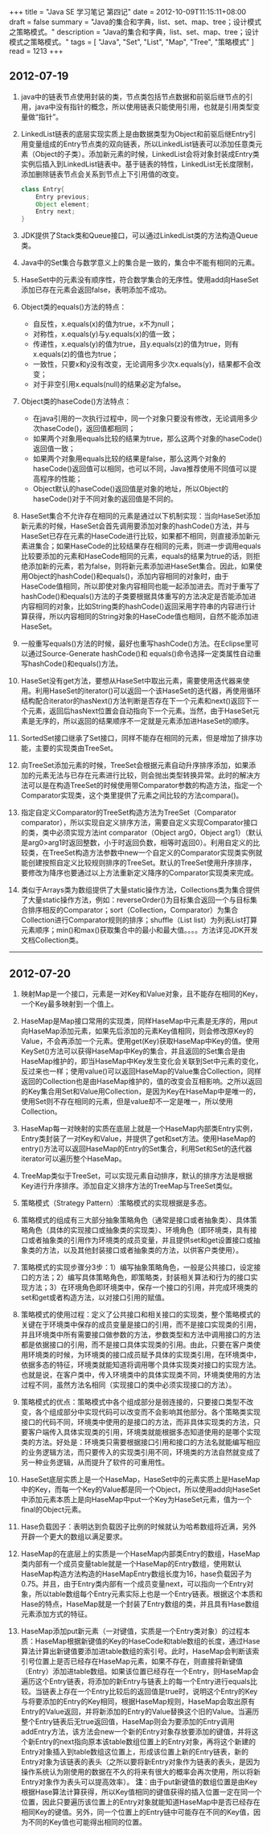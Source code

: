 +++
title = "Java SE 学习笔记 第四记"
date = 2012-10-09T11:15:11+08:00
draft = false
summary = "Java的集合和字典，list、set、map、tree；设计模式之策略模式。"
description = "Java的集合和字典，list、set、map、tree；设计模式之策略模式。"
tags = [
    "Java",
    "Set",
    "List",
    "Map",
    "Tree",
    "策略模式"
]
read = 1213
+++

## 2012-07-19

1. java中的链表节点使用封装的类，节点类包括节点数据和前驱后继节点的引用，java中没有指针的概念，所以使用链表只能使用引用，也就是引用类型变量做“指针”。

2. LinkedList链表的底层实现实质上是由数据类型为Object和前驱后继Entry引用变量组成的Entry节点类的双向链表，所以LinkedList链表可以添加任意类元素（Object的子类）。添加新元素的时候，LinkedList会将对象封装成Entry类实例后插入到LinkedList链表中。基于链表的特性，LinkedList无长度限制，添加删除链表节点会关系到节点上下引用值的改变。
    ```java
    class Entry{
        Entry previous; 
        Object element;
        Entry next;
    }
    ```

3. JDK提供了Stack类和Queue接口，可以通过LinkedList类的方法构造Queue类。

4. Java中的Set集合与数学意义上的集合是一致的，集合中不能有相同的元素。

5. HaseSet中的元素没有顺序性，符合数学集合的无序性。使用add向HaseSet添加已存在元素会返回false，表明添加不成功。

6. Object类的equals()方法的特点：
    - 自反性，x.equals(x)的值为true，x不为null；
    - 对称性，x.equals(y)与y.equals(x)的值一致；
    - 传递性，x.equals(y)的值为true，且y.equals(z)的值为true，则有x.equals(z)的值也为true；
    - 一致性，只要x和y没有改变，无论调用多少次x.equals(y)，结果都不会改变；
    - 对于非空引用x.equals(null)的结果必定为false。

7. Object类的haseCode()方法特点：
    - 在java引用的一次执行过程中，同一个对象只要没有修改，无论调用多少次haseCode()，返回值都相同；
    - 如果两个对象用equals比较的结果为true，那么这两个对象的haseCode()返回值一致；
    - 如果两个对象用equals比较的结果是false，那么这两个对象的haseCode()返回值可以相同，也可以不同，Java推荐使用不同值可以提高程序的性能；
    - Object默认的haseCode()返回值是对象的地址，所以Object的haseCode()对于不同对象的返回值是不同的。

8. HaseSet集合不允许存在相同的元素是通过以下机制实现：当向HaseSet添加新元素的时候，HaseSet会首先调用要添加对象的hashCode()方法，并与HaseSet已存在元素的HaseCode进行比较，如果都不相同，则直接添加新元素进集合；如果HaseCode的比较结果存在相同的元素，则进一步调用equals比较要添加的元素和HaseCode相同的元素，equals的结果为true的话，则拒绝添加新的元素，若为false，则将新元素添加进HaseSet集合。因此，如果使用Object的hashCode()和equals()，添加内容相同的对象时，由于HaseCode值相同，所以即使对象内容相同也能一起添加进去。而对于重写了hashCode()和equals()方法的子类要根据具体重写的方法决定是否能添加进内容相同的对象，比如String类的hashCode()返回采用字符串的内容进行计算获得，所以内容相同的String对象的HaseCode值也相同，自然不能添加进HaseSet。

9. 一般重写equals()方法的时候，最好也重写hashCode()方法。在Eclipse里可以通过Source-Generate hashCode()和 equals()命令选择一定类属性自动重写hashCode()和equals()方法。

10. HaseSet没有get方法，要想从HaseSet中取出元素，需要使用迭代器来使用。利用HaseSet的iterator()可以返回一个该HaseSet的迭代器，再使用循环结构配合iterator的hasNext()方法判断是否存在下一个元素和next()返回下一个元素，返回后hasNext位置会自动指向下一个元素。当然，由于HaseSet元素是无序的，所以返回的结果顺序不一定就是元素添加进HaseSet的顺序。

11. SortedSet接口继承了Set接口，同样不能存在相同的元素，但是增加了排序功能，主要的实现类由TreeSet。

12. 向TreeSet添加元素的时候，TreeSet会根据元素自动升序排序添加，如果添加的元素无法与已存在元素进行比较，则会抛出类型转换异常。此时的解决方法可以是在构造TreeSet的时候使用带Comparator参数的构造方法，指定一个Comparator实现类，这个类里提供了元素之间比较的方法compara()。

13. 指定自定义Comparator的TreeSet构造方法为TreeSet（Comparator comparator），所以实现自定义排序方法，需要自定义实现Comparator接口的类，类中必须实现方法int comparator（Object arg0，Object arg1）（默认是arg0>arg1时返回整数，小于时返回负数，相等时返回0）。利用自定义的比较类，在TreeSet构造方法参数中new一个自定义的Comparator实现类实例就能创建按照自定义比较规则排序的TreeSet。默认的TreeSet使用升序排序，要修改为降序也要通过以上方法重新定义降序的Comparator实现类来完成。

14. 类似于Arrays类为数组提供了大量static操作方法，Collections类为集合提供了大量static操作方法，例如：reverseOrder()为目标集合返回一个与目标集合排序相反的Comparator；sort（Collection，Comparator）为集合Collection进行Comparator规则的排序；shuffle（List list）为列表List打算元素顺序；min()和max()获取集合中的最小和最大值。。。。方法详见JDK开发文档Collection类。

---

## 2012-07-20

1. 映射Map是一个接口，元素是一对Key和Value对象，且不能存在相同的Key，一个Key最多映射到一个值上。

2. HaseMap是Map接口常用的实现类，同样HaseMap中元素是无序的，用put向HaseMap添加元素，如果先后添加的元素Key值相同，则会修改原Key的Value，不会再添加一个元素。使用get(Key)获取HaseMap中Key的值。使用KeySet()方法可以获得HaseMap中Key的集合，并且返回的Set集合是由HaseMap维护的，即当HaseMap中Key发生变化会关联到Set中元素的变化，反过来也一样；使用value()可以返回HaseMap的Value集合Collection，同样返回的Collection也是由HaseMap维护的，值的改变会互相影响。之所以返回的Key集合用Set和Value用Collection，是因为Key在HaseMap中是唯一的，使用Set则不存在相同的元素，但是value却不一定是唯一，所以使用Collection。

3. HaseMap每一对映射的实质在底层上就是一个HaseMap内部类Entry实例，Entry类封装了一对Key和Value，并提供了get和set方法。使用HaseMap的entry()方法可以返回HaseMap的Entry的Set集合，利用Set和Set的迭代器iterator可以遍历整个HaseMap。

4. TreeMap类似于TreeSet，可以实现元素自动排序，默认的排序方法是根据Key进行升序排序。添加自定义排序方法的TreeMap与TreeSet类似。

5. 策略模式（Strategy Pattern）:策略模式的实现根据是多态。

6. 策略模式的组成有三大部分抽象策略角色（通常是接口或者抽象类）、具体策略角色（具体的实现接口或抽象类的实现类）、环境角色（即环境类，具有接口或者抽象类的引用作为环境类的成员变量，并且提供set和get设置接口或抽象类的方法，以及其他封装接口或者抽象类的方法，以供客户类使用）。

7. 策略模式的实现步骤分3步：1）编写抽象策略角色，一般是公共接口，设定接口的方法；2）编写具体策略角色，即策略类，封装相关算法和行为的接口实现方法；3）在环境角色即环境类中，保存一个接口的引用，并完成环境类的set和get或者构造方法，以对接口引用的赋值。

8. 策略模式的使用过程：定义了公共接口和相关接口的实现类，整个策略模式的关键在于环境类中保存的成员变量是接口的引用，而不是接口实现类的引用，并且环境类中所有需要接口做参数的方法，参数类型和方法中调用接口的方法都是依据接口的引用，而不是接口具体实现类的引用。由此，只要在客户类使用环境类的时候，为环境类的接口成员赋予具体的实现类引用，在环境类中，依据多态的特征，环境类就能知道将调用哪个具体实现类对接口的实现方法。也就是说，在客户类中，传入环境类中的具体实现类不同，环境类使用的方法过程不同，虽然方法名相同（实现接口的类中必须实现接口的方法）。

9. 策略模式的优点：策略模式中各个组成部分是弱连接的，只要接口类型不改变，各个组成部分中实现代码可以改变而不会影响其他部分。各个策略类实现接口的代码不同，环境类中使用的是接口的方法，而非具体实现类的方法，只要客户端传入具体实现类的引用，环境类就能根据多态知道使用的是哪个实现类的方法。好处是：环境类只需要根据接口引用和接口的方法名就能编写相应的业务逻辑方法，而只要传入的实现类引用不同，环境类的方法自然就变成了另一种业务逻辑，从而提升了软件的可重用性。

10. HaseSet底层实质上是一个HaseMap，HaseSet中的元素实质上是HaseMap中的Key，而每一个Key的Value都是同一个Object，所以使用add向HaseSet中添加元素本质上是向HaseMap中put一个Key为HaseSet元素，值为一个final的Object元素。

11. Hase负载因子：表明达到负载因子比例的时候就认为哈希数组将近满，另外开辟一个更大的数组以满足要求。

12. HaseMap的在底层上的实质是一个HaseMap内部类Entry的数组，HaseMap类内部有一个成员变量table就是一个HaseMap的Entry数组，使用默认HaseMap构造方法构造的HaseMapEntry数组长度为16，hase负载因子为0.75。并且，由于Entry类内部有一个成员变量next，可以指向一个Entry对象，所以table数组每个Entry元素实际上也是一个Entry链表。根据这个本质和Hase的特点，HaseMap就是一个封装了Entry数组的类，并且具有Hase数组元素添加方式的特征。

13. HaseMap添加put新元素（一对键值，实质是一个Entry类对象）的过程本质：HaseMap根据新键值的Key的HaseCode和table数组的长度，通过Hase算法计算出新键值要添加进table数组的索引号。此时，HaseMap会判断该索引号位置上是否已经存在HaseMap元素，如果不存在，则直接将新键值（Entry）添加进table数组。如果该位置已经存在一个Entry，则HaseMap会遍历这个Entry链表，将添加的新Entry与链表上的每一个Entry进行equals比较。当链表上存在一个Entry比较后的返回值是true时，说明这个Entry的Key与将要添加的Entry的Key相同，根据HaseMap规则，HaseMap会取出原有Entry的Value返回，并将新添加的Entry的Value替换这个旧的Value。当遍历整个Entry链表后无true返回值，HaseMap则会为要添加的Entry调用addEntry方法，该方法会new一个新的Entry对象存放要添加的键值，并将这个新Entry的next指向原本该table数组位置上的Entry对象，再将这个新建的Entry对象插入到table数组这位置上，形成该位置上新的Entry链表，新的Entry对象为该链表的表头（之所以要将新Entry对象作为链表的表头，是因为操作系统认为刚使用的数据在不久的将来有很大的概率会再次使用，所以将新Entry对象作为表头可以提高效率）。
    **注**：由于put新键值的数组位置是由Key根据Hase算法计算获得，所以Key值相同的键值获得的插入位置一定在同一个位置，因此只要遍历该位置上的Entry对象就能知道HaseMap中是否已经存在相同Key的键值。另外，同一个位置上的Entry链中可能存在不同的Key值，因为不同的Key值也可能得出相同的位置。